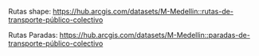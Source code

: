 Rutas shape: https://hub.arcgis.com/datasets/M-Medellin::rutas-de-transporte-público-colectivo

Rutas Paradas: https://hub.arcgis.com/datasets/M-Medellin::paradas-de-transporte-público-colectivo

